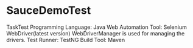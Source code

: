 # SauceDemoTest
TaskTest
Programming Language: Java
Web Automation Tool: Selenium WebDriver(latest version)
WebDriverManager is used for managing the drivers.
Test Runner: TestNG
Build Tool: Maven
